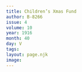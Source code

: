 ```yaml
---
title: Children’s Xmas Fund
author: B-8266
issue: 4
volume: 10
year: 1916
month: 40
day: V
tags:
layout: page.njk
image:
---
```


